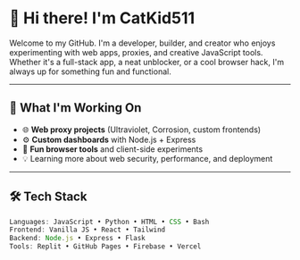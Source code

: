 
 # 👋 Hi there! I'm CatKid511

Welcome to my GitHub. I'm a developer, builder, and creator who enjoys experimenting with web apps, proxies, and creative JavaScript tools. Whether it's a full-stack app, a neat unblocker, or a cool browser hack, I'm always up for something fun and functional.

---

## 🚧 What I'm Working On
- 🌐 **Web proxy projects** (Ultraviolet, Corrosion, custom frontends)
- ⚙️ **Custom dashboards** with Node.js + Express
- 🧩 **Fun browser tools** and client-side experiments
- 💡 Learning more about web security, performance, and deployment

---

## 🛠 Tech Stack
```js
Languages: JavaScript • Python • HTML • CSS • Bash  
Frontend: Vanilla JS • React • Tailwind  
Backend: Node.js • Express • Flask  
Tools: Replit • GitHub Pages • Firebase • Vercel

